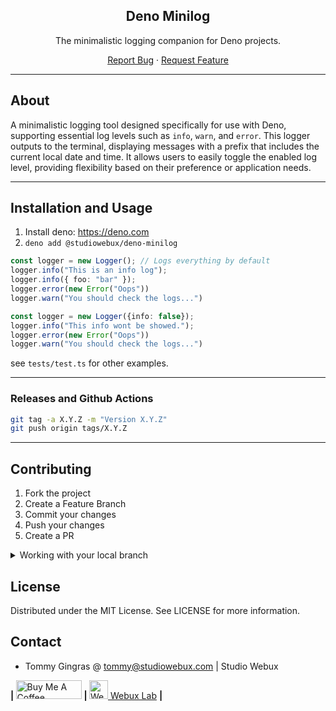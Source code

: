<div align="center">

<h2>Deno Minilog</h2>

<p>The minimalistic logging companion for Deno projects.</p>

<p align="center">
  <a href="https://github.com/studiowebux/deno-minilog/issues">Report Bug</a>
  ·
  <a href="https://github.com/studiowebux/deno-minilog/issues">Request Feature</a>
</p>
</div>

---

## About

A minimalistic logging tool designed specifically for use with Deno, supporting essential log levels such as `info`, `warn`, and `error`. This logger outputs to the terminal, displaying messages with a prefix that includes the current local date and time. It allows users to easily toggle the enabled log level, providing flexibility based on their preference or application needs.

---

## Installation and Usage

1. Install deno: https://deno.com
2. `deno add @studiowebux/deno-minilog`


```ts
const logger = new Logger(); // Logs everything by default
logger.info("This is an info log");
logger.info({ foo: "bar" });
logger.error(new Error("Oops"))
logger.warn("You should check the logs...")
```

```ts
const logger = new Logger({info: false});
logger.info("This info wont be showed.");
logger.error(new Error("Oops"))
logger.warn("You should check the logs...")
```

see `tests/test.ts` for other examples.

---

### Releases and Github Actions

```bash
git tag -a X.Y.Z -m "Version X.Y.Z"
git push origin tags/X.Y.Z
```

---

## Contributing

1. Fork the project
2. Create a Feature Branch
3. Commit your changes
4. Push your changes
5. Create a PR

<details>
<summary>Working with your local branch</summary>

**Branch Checkout:**

```bash
git checkout -b <feature|fix|release|chore|hotfix>/prefix-name
```

> Your branch name must starts with [feature|fix|release|chore|hotfix] and use a / before the name;
> Use hyphens as separator;
> The prefix correspond to your Kanban tool id (e.g. abc-123)

**Keep your branch synced:**

```bash
git fetch origin
git rebase origin/master
```

**Commit your changes:**

```bash
git add .
git commit -m "<feat|ci|test|docs|build|chore|style|refactor|perf|BREAKING CHANGE>: commit message"
```

> Follow this convention commitlint for your commit message structure

**Push your changes:**

```bash
git push origin <feature|fix|release|chore|hotfix>/prefix-name
```

**Examples:**

```bash
git checkout -b release/v1.15.5
git checkout -b feature/abc-123-something-awesome
git checkout -b hotfix/abc-432-something-bad-to-fix
```

```bash
git commit -m "docs: added awesome documentation"
git commit -m "feat: added new feature"
git commit -m "test: added tests"
```

</details>

## License

Distributed under the MIT License. See LICENSE for more information.

## Contact

- Tommy Gingras @ tommy@studiowebux.com | Studio Webux

<div>
<b> | </b>
<a href="https://www.buymeacoffee.com/studiowebux" target="_blank"
      ><img
        src="https://cdn.buymeacoffee.com/buttons/v2/default-yellow.png"
        alt="Buy Me A Coffee"
        style="height: 30px !important; width: 105px !important"
/></a>
<b> | </b>
<a href="https://webuxlab.com" target="_blank"
      ><img
        src="https://webuxlab-static.s3.ca-central-1.amazonaws.com/logoAmpoule.svg"
        alt="Webux Logo"
        style="height: 30px !important"
/> Webux Lab</a>
<b> | </b>
</div>
